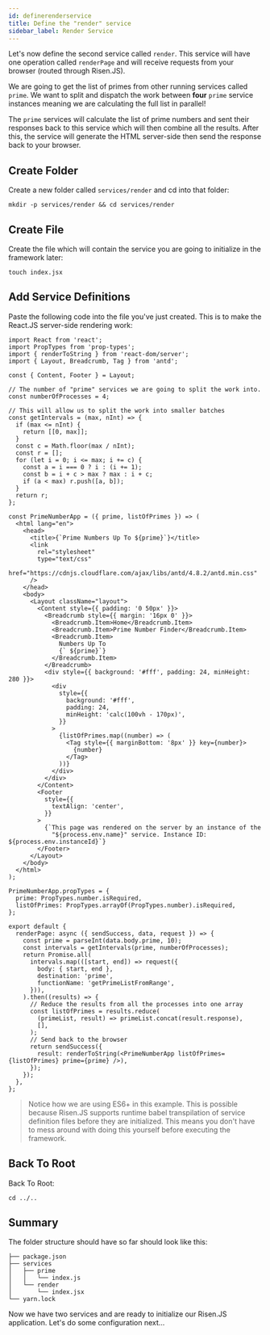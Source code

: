 ```yaml
---
id: definerenderservice
title: Define the "render" service
sidebar_label: Render Service
---
```


Let's now define the second service called `render`. This service will have one operation called `renderPage` and will receive requests from your browser (routed through Risen.JS).

We are going to get the list of primes from other running services called `prime`. We want to split and dispatch the work between **four** `prime` service instances meaning we are calculating the full list in parallel!

The `prime` services will calculate the list of prime numbers and sent their responses back to this service which will then combine all the results. After this, the service will generate the HTML server-side then send the response back to your browser.

## Create Folder

Create a new folder called `services/render` and cd into that folder:

```
mkdir -p services/render && cd services/render
```

## Create File

Create the file which will contain the service you are going to initialize in the framework later:

```
touch index.jsx
```

## Add Service Definitions

Paste the following code into the file you've just created. This is to make the React.JS server-side rendering work:

```
import React from 'react';
import PropTypes from 'prop-types';
import { renderToString } from 'react-dom/server';
import { Layout, Breadcrumb, Tag } from 'antd';

const { Content, Footer } = Layout;

// The number of "prime" services we are going to split the work into.
const numberOfProcesses = 4;

// This will allow us to split the work into smaller batches
const getIntervals = (max, nInt) => {
  if (max <= nInt) {
    return [[0, max]];
  }
  const c = Math.floor(max / nInt);
  const r = [];
  for (let i = 0; i <= max; i += c) {
    const a = i === 0 ? i : (i += 1);
    const b = i + c > max ? max : i + c;
    if (a < max) r.push([a, b]);
  }
  return r;
};

const PrimeNumberApp = ({ prime, listOfPrimes }) => (
  <html lang="en">
    <head>
      <title>{`Prime Numbers Up To ${prime}`}</title>
      <link
        rel="stylesheet"
        type="text/css"
        href="https://cdnjs.cloudflare.com/ajax/libs/antd/4.8.2/antd.min.css"
      />
    </head>
    <body>
      <Layout className="layout">
        <Content style={{ padding: '0 50px' }}>
          <Breadcrumb style={{ margin: '16px 0' }}>
            <Breadcrumb.Item>Home</Breadcrumb.Item>
            <Breadcrumb.Item>Prime Number Finder</Breadcrumb.Item>
            <Breadcrumb.Item>
              Numbers Up To
              {` ${prime}`}
            </Breadcrumb.Item>
          </Breadcrumb>
          <div style={{ background: '#fff', padding: 24, minHeight: 280 }}>
            <div
              style={{
                background: '#fff',
                padding: 24,
                minHeight: 'calc(100vh - 170px)',
              }}
            >
              {listOfPrimes.map((number) => (
                <Tag style={{ marginBottom: '8px' }} key={number}>
                  {number}
                </Tag>
              ))}
            </div>
          </div>
        </Content>
        <Footer
          style={{
            textAlign: 'center',
          }}
        >
          {`This page was rendered on the server by an instance of the
            "${process.env.name}" service. Instance ID: ${process.env.instanceId}`}
        </Footer>
      </Layout>
    </body>
  </html>
);

PrimeNumberApp.propTypes = {
  prime: PropTypes.number.isRequired,
  listOfPrimes: PropTypes.arrayOf(PropTypes.number).isRequired,
};

export default {
  renderPage: async ({ sendSuccess, data, request }) => {
    const prime = parseInt(data.body.prime, 10);
    const intervals = getIntervals(prime, numberOfProcesses);
    return Promise.all(
      intervals.map(([start, end]) => request({
        body: { start, end },
        destination: 'prime',
        functionName: 'getPrimeListFromRange',
      })),
    ).then((results) => {
      // Reduce the results from all the processes into one array
      const listOfPrimes = results.reduce(
        (primeList, result) => primeList.concat(result.response),
        [],
      );
      // Send back to the browser
      return sendSuccess({
        result: renderToString(<PrimeNumberApp listOfPrimes={listOfPrimes} prime={prime} />),
      });
    });
  },
};
```

> Notice how we are using ES6+ in this example. This is possible because Risen.JS supports runtime babel transpilation of service definition files before they are initialized. This means you don't have to mess around with doing this yourself before executing the framework.

## Back To Root

Back To Root:

`cd ../..`

## Summary

The folder structure should have so far should look like this:

```
├── package.json
├── services
│   ├── prime
│   │   └── index.js
│   └── render
│       └── index.jsx
└── yarn.lock
```

Now we have two services and are ready to initialize our Risen.JS application. Let's do some configuration next...
